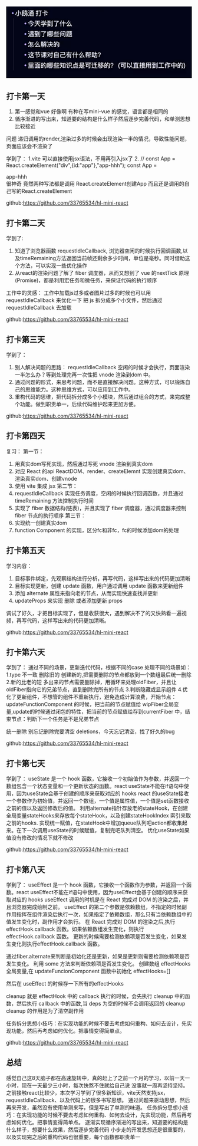 ![Alt text](image.png)

## 打卡第一天
1. 第一感觉和vue 好像啊 有种在写mini-vue 的感觉，语言都是相同的
2. 循序渐进的写出来，知道要的结构是什么样子然后逐步完善代码，和单测思想比较接近

问题 递归调用的render,渲染过多的时候会出现渲染一半的情况，导致性能问题，页面应该会不渲染了

学到了：
1.vite 可以直接使用jsx语法，不用再引入jsx了
2. // const App = React.createElement("div",{id:"app"},"app-hhh");
const App = <div>app-hhh</div>
很神奇 竟然两种写法都是调用 React.createElement创建App 而且还是调用的自己写的React.createElement 

github:https://github.com/33765534/hl-mini-react

## 打卡第二天

学到了:
1. 知道了浏览器函数 requestIdleCallback, 浏览器空闲的时候执行回调函数,以及timeRemaining方法返回当前帧还剩余多少时间，单位是毫秒。同时借助这个方法，可以实现一些优化操作
2. 从react的渲染问题了解了 fiber 调度器，从而又想到了 vue 的nextTick 原理(Promise)，都是利用宏任务和微任务，来保证代码的执行顺序

工作中的灵感：
工作中加载js过多或者图片过多的时候也可以用 requestIdleCallback 来优化一下
把 js 拆分成多个小文件，然后通过 requestIdleCallback 去加载

github:https://github.com/33765534/hl-mini-react

## 打卡第三天
学到了：
1. 别人解决问题的思路： requestIdleCallback 空闲的时候才会执行，页面渲染一半怎么办？等到处理完再一次性把 vnode 渲染到dom 中。
2. 通过问题的形式，来思考问题，而不是直接解决问题。这种方式，可以锻炼自己的思维能力。这种思维方式，可以应用到工作中。
3. 重构代码的思维，把代码拆分成多个小模块，然后通过组合的方式，来完成整个功能。做到职责单一，后续代码维护起来更加方便。

github:https://github.com/33765534/hl-mini-react

## 打卡第四天
复习：
第一节：
1. 用真实dom写死实现，然后通过写死 vnode 渲染到真实dom 
2. 对应 React 的api ReactDOM、render、createElemnt 实现创建真实dom、渲染真实dom、创建vnode
3. 使用 vite 集成 jsx
第二节：
1. requestIdleCallback 实现任务调度，空闲的时候执行回调函数，并且通过 timeRemaining 方法控制执行时间
2. 实现了 fiber 数据结构(链表)，并且实现了 fiber 调度器，通过调度器来控制 fiber 节点的执行顺序
第三节：
1. 实现统一创建真实dom
2. function Component 的实现，区分fc和非fc，fc的时候添加dom的处理

## 打卡第五天
学习内容：
1. 目标事件绑定，先观察结构进行分析，再写代码，这样写出来的代码更加清晰
2. 目标实现更新，创建 update 函数，用户通过调用 update 函数来更新组件
3. 添加 alternate 属性来指向老的节点，从而实现快速查找并更新
4. updateProps 来实现 删除 或者添加更新 props

调试了好久，才把目标实现了，但是收获很大，遇到解决不了的又快熟看一遍视频，再写代码，这样写出来的代码更加清晰。

github:https://github.com/33765534/hl-mini-react

## 打卡第六天
学到了：
通过不同的场景，更新迭代代码，根据不同的case 处理不同的场景如：
    1.type 不一致 删除旧的 创建新的,把需要删除的节点都放到一个数组最后统一删除
    2.新的比老的短 多出来的节点需要删除掉，用循环来处理oldFiber，并且让oldFiber指向它的兄弟节点，直到删除完所有的节点
    3.判断隐藏或显示组件
    4.优化了更新组件，不想管的组件不重新执行，避免造成计算浪费，开始节点：updateFunctionComponent 的时候，把当前的节点赋值给 wipFiber全局变量,update的时候通过闭包的特性，把当前的节点赋值给存到currentFiber 中，结束节点：判断下一个任务是不是兄弟节点

统一删除 别忘记删除完要清空 deletions，今天忘记清空，找了好久的bug 

github:https://github.com/33765534/hl-mini-react

## 打卡第七天
学到了：
useState 是一个 hook 函数，它接收一个初始值作为参数，并返回一个数组包含一个状态变量和一个更新状态的函数。react useState不能在if语句中使用，因为useState会基于创建的顺序来获取对应的 hooks
react 的useState接收一个参数作为初始值，并返回一个数组，一个值是属性值，一个值是set函数接收之前的值以及返回修改后的值。
利用alternate指针存放老的stateHook，在创建全局变量stateHooks来存放每个stateHook，以及创建stateHookIndex 索引来取之前的hooks.
实现统一赋值，在stateHook中增加queue队列吧action都收集起来。在下一次调用useState的时候赋值，复制完吧队列清空。
优化useState如果值没有修改的情况下就不修改

github:https://github.com/33765534/hl-mini-react


## 打卡第八天
学到了：
useEffect 是一个 hook 函数，它接收一个函数作为参数，并返回一个函数。react useEffect不能在if语句中使用，因为useEffect会基于创建的顺序来获取对应的 hooks
useEffect 调用的时机是在 React 完成对 DOM 的渲染之后，并且浏览器完成绘制之前。
useEffect 的第二个参数是依赖数组，不指定的时候副作用指挥在组件渲染后执行一次，如果指定了依赖数组，那么只有当依赖数组中的值发生变化时，副作用才会执行。
在 React 完成对 DOM 的渲染之后,执行effectHook.callback 函数。如果依赖数组发生变化，则执行effectHook.callback 函数。
更新的时候需要检测依赖项是否发生变化，如果发生变化则执行effectHook.callback 函数。

通过fiber.alternate来判断是初始化还是更新，如果是更新则需要检测依赖项是否发生变化。
利用 some 方法来判断依赖项是否发生变化。
创建数组 effectHooks 全局变量,在 updateFuncionComponent 函数中初始化 effectHooks=[]

然后在 useEffect 的时候存一下所有的effectHooks

cleanup 就是 effectHook 中的 callback 执行的时候，会先执行 cleanup 中的函数，然后执行 callback 中的函数,当 deps 为空的时候不会调用返回的 cleanup
cleanup 的作用是为了清空副作用

任务拆分思想小技巧：在实现功能的时候不要去考虑如何重构、如何去设计，先实现功能，然后再考虑如何优化。把事情变得简单点。

github:https://github.com/33765534/hl-mini-react

## 总结
感觉自己这8天脑子都在高速旋转中，真的赶上了之前一个月的学习，以前一天一小时，现在一天最少三小时，每次快熬不住就给自己说 没事就一周再坚持坚持。
之前接触react比较少，本次学习学到了很多新知识，vite天然支持jsx，requestIdleCallback、以及代码上的很多书写思想。
通过问题来驱动思想，然后再来开发，虽然没有使用单测来写，但是写出了单测的味道。
任务拆分思想小技巧：在实现功能的时候不要去考虑如何重构、如何去设计，先实现功能，然后再考虑如何优化。把事情变得简单点。
逐渐实现循序渐进的写出来，知道要的结构是什么样子，想要什么效果，然后逐步完善代码
小步走的开发思想还是很重要的，以及实现完之后的重构代码也很重要，每个函数都职责单一